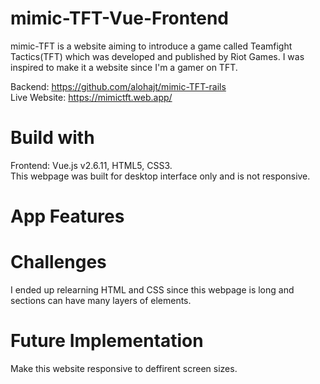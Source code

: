 # mimic-TFT-Vue-Frontend

mimic-TFT is a website aiming to introduce a game called Teamfight Tactics(TFT) which was developed and published by Riot Games.
I was inspired to make it a website since I'm a gamer on TFT.  

Backend: https://github.com/alohajt/mimic-TFT-rails  
Live Website: https://mimictft.web.app/  

# Build with
Frontend: Vue.js v2.6.11, HTML5, CSS3.  
This webpage was built for desktop interface only and is not responsive.

# App Features


# Challenges
I ended up relearning HTML and CSS since this webpage is long and sections can have many layers of elements.

# Future Implementation
Make this website responsive to deffirent screen sizes.


